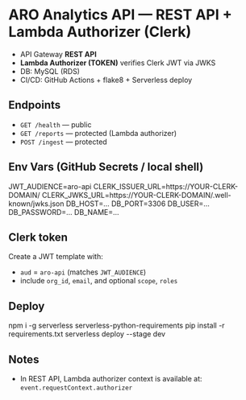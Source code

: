# ARO Analytics API — REST API + Lambda Authorizer (Clerk)

- API Gateway **REST API**
- **Lambda Authorizer (TOKEN)** verifies Clerk JWT via JWKS
- DB: MySQL (RDS)
- CI/CD: GitHub Actions + flake8 + Serverless deploy

## Endpoints
- `GET /health` — public
- `GET /reports` — protected (Lambda authorizer)
- `POST /ingest` — protected

## Env Vars (GitHub Secrets / local shell)
JWT_AUDIENCE=aro-api
CLERK_ISSUER_URL=https://YOUR-CLERK-DOMAIN/
CLERK_JWKS_URL=https://YOUR-CLERK-DOMAIN/.well-known/jwks.json
DB_HOST=...
DB_PORT=3306
DB_USER=...
DB_PASSWORD=...
DB_NAME=...

## Clerk token
Create a JWT template with:
- `aud` = `aro-api` (matches `JWT_AUDIENCE`)
- include `org_id`, `email`, and optional `scope`, `roles`

## Deploy
npm i -g serverless serverless-python-requirements
pip install -r requirements.txt
serverless deploy --stage dev

## Notes
- In REST API, Lambda authorizer context is available at:
  `event.requestContext.authorizer`